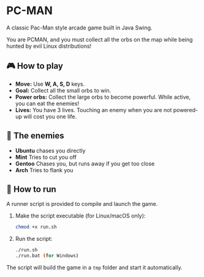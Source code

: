 # PC-MAN

A classic Pac-Man style arcade game built in Java Swing.

You are PCMAN, and you must collect all the orbs on the map while being hunted by evil Linux distributions!

## 🎮 How to play

* **Move:** Use **W, A, S, D** keys.
* **Goal:** Collect all the small orbs to win.
* **Power orbs:** Collect the large orbs to become powerful. While active, you can eat the enemies!
* **Lives:** You have 3 lives. Touching an enemy when you are not powered-up will cost you one life.

## 🐧 The enemies

* **Ubuntu** chases you directly
* **Mint** Tries to cut you off
* **Gentoo** Chases you, but runs away if you get too close
* **Arch** Tries to flank you

## 🚀 How to run

A runner script is provided to compile and launch the game.

1.  Make the script executable (for Linux/macOS only):
    ```bash
    chmod +x run.sh
    ```

2.  Run the script:
    ```bash
    ./run.sh
    ./run.bat (for Windows)
    ```



The script will build the game in a `tmp` folder and start it automatically.
